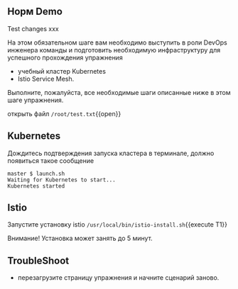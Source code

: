 ## Норм Demo

Test changes xxx

На этом обязательном шаге вам необходимо выступить в роли DevOps инженера команды и подготовить необходимую инфраструктуру для успешного прохождения упражнения

* учебный кластер Kubernetes
* Istio Service Mesh.

Выполните, пожалуйста, все необходимые шаги описанные ниже в этом шаге упражнения.

открыть файл `/root/test.txt`{{open}}

## Kubernetes

Дождитесь подтверждения запуска кластера в терминале, должно появиться такое сообщение

```
master $ launch.sh
Waiting for Kubernetes to start...
Kubernetes started
```

## Istio

Запустите установку istio `/usr/local/bin/istio-install.sh`{{execute T1}}

Внимание! Установка может занять до 5 минут. 

## TroubleShoot

* перезагрузите страницу упражнения и начните сценарий заново.
